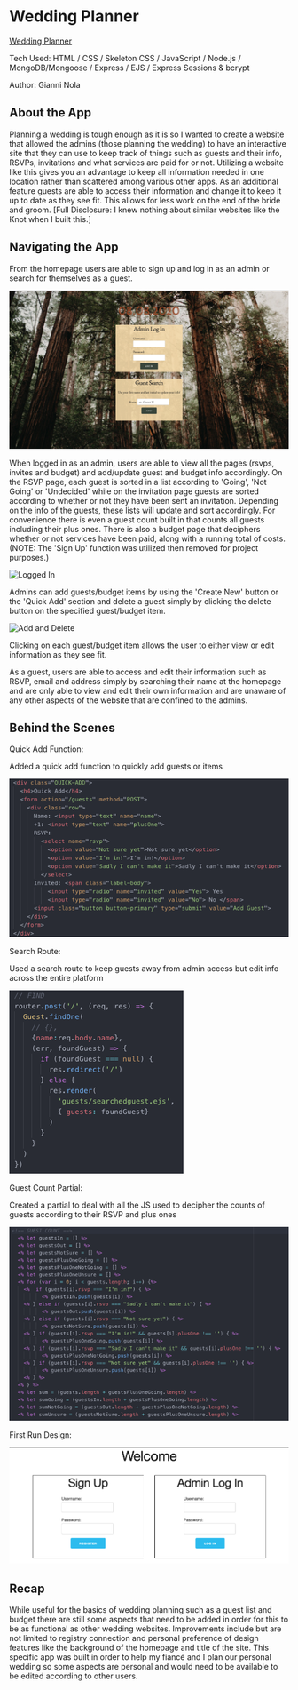 # Wedding Planner
[Wedding Planner](https://weddingguestlist.herokuapp.com/)

Tech Used: HTML / CSS / Skeleton CSS / JavaScript / Node.js / MongoDB/Mongoose / Express / EJS / Express Sessions & bcrypt

Author: Gianni Nola

## About the App
Planning a wedding is tough enough as it is so I wanted to create a website that allowed the admins (those planning the wedding) to have an interactive site that they can use to keep track of things such as guests and their info, RSVPs, invitations and what services are paid for or not. Utilizing a website like this gives you an advantage to keep all information needed in one location rather than scattered among various other apps. As an additional feature guests are able to access their information and change it to keep it up to date as they see fit. This allows for less work on the end of the bride and groom. [Full Disclosure: I knew nothing about similar websites like the Knot when I built this.]

## Navigating the App
From the homepage users are able to sign up and log in as an admin or search for themselves as a guest.

![Home](img/Home.png "Home")

When logged in as an admin, users are able to view all the pages (rsvps, invites and budget) and add/update guest and budget info accordingly. On the RSVP page, each guest is sorted in a list according to 'Going', 'Not Going' or 'Undecided' while on the invitation page guests are sorted according to whether or not they have been sent an invitation. Depending on the info of the guests, these lists will update and sort accordingly. For convenience there is even a guest count built in that counts all guests including their plus ones. There is also a budget page that deciphers whether or not services have been paid, along with a running total of costs. (NOTE: The 'Sign Up' function was utilized then removed for project purposes.)

![Logged In](img/LoggedIn.gif "Logged In")

Admins can add guests/budget items by using the 'Create New' button or the 'Quick Add' section and delete a guest simply by clicking the delete button on the specified guest/budget item.

![Add and Delete](img/AddandDelete.gif "Add and Delete")

Clicking on each guest/budget item allows the user to either view or edit information as they see fit.


As a guest, users are able to access and edit their information such as RSVP, email and address simply by searching their name at the homepage and are only able to view and edit their own information and are unaware of any other aspects of the website that are confined to the admins.

## Behind the Scenes
Quick Add Function:

Added a quick add function to quickly add guests or items

![alt text](https://github.com/Gnola/wedding-list/blob/master/img/QuickAdd.png "Quick Add Function")


Search Route:

Used a search route to keep guests away from admin access but edit info across the entire platform

![alt text](https://github.com/Gnola/wedding-list/blob/master/img/Search.png "Search Route")


Guest Count Partial:

Created a partial to deal with all the JS used to decipher the counts of guests according to their RSVP and plus ones

![alt text](https://github.com/Gnola/wedding-list/blob/master/img/Guestcount%20Partial.png "Guest Count Partial")

First Run Design:

![alt text](https://github.com/Gnola/wedding-list/blob/master/img/OG%20Welcome.png "First Run")

## Recap
While useful for the basics of wedding planning such as a guest list and budget there are still some aspects that need to be added in order for this to be as functional as other wedding websites. Improvements include but are not limited to registry connection and personal preference of design features like the background of the homepage and title of the site. This specific app was built in order to help my fiancé and I plan our personal wedding so some aspects are personal and would need to be available to be edited according to other users.
